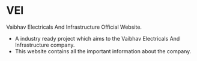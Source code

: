 # VEI 
 Vaibhav Electricals And Infrastructure Official Website.

- A industry ready project which aims to the  Vaibhav Electricals And Infrastructure company.
- This website contains all the important information about the company.
